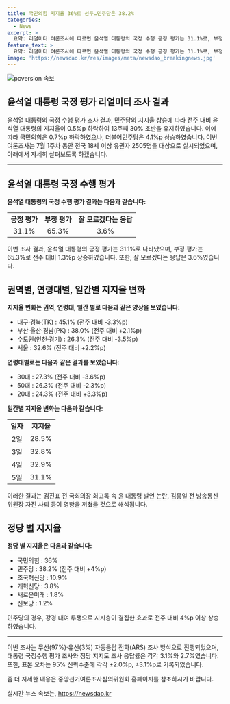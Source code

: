 ```yaml
---
title: 국민의힘 지지율 36%로 선두…민주당은 38.2%
categories:
  - News
excerpt: >
  요약: 리얼미터 여론조사에 따르면 윤석열 대통령의 국정 수행 긍정 평가는 31.1%로, 부정 평가는 65.3%로 조사됐다. 민주당은 4.1%p 상승한 반면, 국민의힘은 0.7%p 떨어졌다. 국민의 힘이나 지역별로 다른 지지율을 보이며, 정당 지지도 조사 결과 민주당은 38.2%, 국민의힘은 36%로 집계됐다.
feature_text: >
  요약: 리얼미터 여론조사에 따르면 윤석열 대통령의 국정 수행 긍정 평가는 31.1%로, 부정 평가는 65.3%로 조사됐다. 민주당은 4.1%p 상승한 반면, 국민의힘은 0.7%p 떨어졌다. 국민의 힘이나 지역별로 다른 지지율을 보이며, 정당 지지도 조사 결과 민주당은 38.2%, 국민의힘은 36%로 집계됐다.
image: 'https://newsdao.kr/res/images/meta/newsdao_breakingnews.jpg'
---
```


<p><img src="https://newsdao.kr/res/images/meta/newsdao_breakingnews.jpg" alt="pcversion 속보" /></p>

<h2>윤석열 대통령 국정 평가 리얼미터 조사 결과</h2>

<p data-ke-size="size16">윤석열 대통령의 국정 수행 평가 조사 결과, 민주당의 지지율 상승에 따라 전주 대비 윤석열 대통령의 지지율이 0.5%p 하락하여 13주째 30% 초반을 유지하였습니다. 이에 따라 국민의힘은 0.7%p 하락하였으나, 더불어민주당은 4.1%p 상승하였습니다. 이번 여론조사는 7월 1주차 동안 전국 18세 이상 유권자 2505명을 대상으로 실시되었으며, 아래에서 자세히 살펴보도록 하겠습니다. </p>

<hr>

<h2 data-ke-size="size26">윤석열 대통령 국정 수행 평가</h2>

<p><b>윤석열 대통령의 국정 수행 평가 결과는 다음과 같습니다:</b></p>

<table>
  <tr>
    <td style="text-align: center; height: 17px;"><b>긍정 평가</b></td>
    <td style="text-align: center; height: 17px;"><b>부정 평가</b></td>
    <td style="text-align: center; height: 17px;"><b>잘 모르겠다는 응답</b></td>
  </tr>
  <tr>
    <td style="text-align: center; height: 17px;">31.1%</td>
    <td style="text-align: center; height: 17px;">65.3%</td>
    <td style="text-align: center; height: 17px;">3.6%</td>
  </tr>
</table>

<p>이번 조사 결과, 윤석열 대통령의 긍정 평가는 31.1%로 나타났으며, 부정 평가는 65.3%로 전주 대비 1.3%p 상승하였습니다. 또한, 잘 모르겠다는 응답은 3.6%였습니다.</p>

<h2 data-ke-size="size26">권역별, 연령대별, 일간별 지지율 변화</h2>

<p><b>지지율 변화는 권역, 연령대, 일간 별로 다음과 같은 양상을 보였습니다:</b></p>

<ul>
  <li>대구·경북(TK) : 45.1% (전주 대비 -3.3%p)</li>
  <li>부산·울산·경남(PK) : 38.0% (전주 대비 +2.1%p)</li>
  <li>수도권(인천·경기) : 26.3% (전주 대비 -3.5%p)</li>
  <li>서울 : 32.6% (전주 대비 +2.2%p)</li>
</ul>

<p><b>연령대별로는 다음과 같은 결과를 보였습니다:</b></p>

<ul>
  <li>30대 : 27.3% (전주 대비 -3.6%p)</li>
  <li>50대 : 26.3% (전주 대비 -2.3%p)</li>
  <li>20대 : 24.3% (전주 대비 +3.3%p)</li>
</ul>

<p><b>일간별 지지율 변화는 다음과 같습니다:</b></p>

<table>
  <tr>
    <td style="text-align: center; height: 17px;"><b>일자</b></td>
    <td style="text-align: center; height: 17px;"><b>지지율</b></td>
  </tr>
  <tr>
    <td style="text-align: center; height: 17px;">2일</td>
    <td style="text-align: center; height: 17px;">28.5%</td>
  </tr>
  <tr>
    <td style="text-align: center; height: 17px;">3일</td>
    <td style="text-align: center; height: 17px;">32.8%</td>
  </tr>
  <tr>
    <td style="text-align: center; height: 17px;">4일</td>
    <td style="text-align: center; height: 17px;">32.9%</td>
  </tr>
  <tr>
    <td style="text-align: center; height: 17px;">5일</td>
    <td style="text-align: center; height: 17px;">31.1%</td>
  </tr>
</table>

<p data-ke-size="size16">이러한 결과는 김진표 전 국회의장 회고록 속 윤 대통령 발언 논란, 김홍일 전 방송통신위원장 자진 사퇴 등이 영향을 끼쳤을 것으로 해석됩니다.</p>

<h2 data-ke-size="size26">정당 별 지지율</h2>

<p><b>정당 별 지지율은 다음과 같습니다:</b></p>

<ul>
  <li>국민의힘 : 36%</li>
  <li>민주당 : 38.2% (전주 대비 +4%p)</li>
  <li>조국혁신당 : 10.9%</li>
  <li>개혁신당 : 3.8%</li>
  <li>새로운미래 : 1.8%</li>
  <li>진보당 : 1.2%</li>
</ul>

<p>민주당의 경우, 강경 대여 투쟁으로 지지층이 결집한 효과로 전주 대비 4%p 이상 상승하였습니다. </p>

<hr>

<p data-ke-size="size16">이번 조사는 무선(97%)·유선(3%) 자동응답 전화(ARS) 조사 방식으로 진행되었으며, 대통령 국정수행 평가 조사와 정당 지지도 조사 응답률은 각각 3.1%와 2.7%였습니다. 또한, 표본 오차는 95% 신뢰수준에 각각 ±2.0%p, ±3.1%p로 기록되었습니다.</p>

<p data-ke-size="size16">좀 더 자세한 내용은 중앙선거여론조사심의위원회 홈페이지를 참조하시기 바랍니다.</p>
실시간 뉴스 속보는, <a href="https://newsdao.kr" rel="dofollow">https://newsdao.kr</a>


